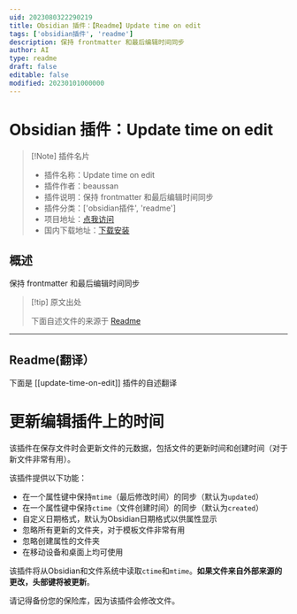 ```yaml
---
uid: 2023080322290219
title: Obsidian 插件：【Readme】Update time on edit
tags: ['obsidian插件', 'readme']
description: 保持 frontmatter 和最后编辑时间同步
author: AI
type: readme
draft: false
editable: false
modified: 20230101000000
---
```


# Obsidian 插件：Update time on edit

> [!Note] 插件名片
> - 插件名称：Update time on edit
> - 插件作者：beaussan
> - 插件说明：保持 frontmatter 和最后编辑时间同步
> - 插件分类：['obsidian插件', 'readme']
> - 项目地址：[点我访问](https://github.com/beaussan/update-time-on-edit-obsidian)
> - 国内下载地址：[下载安装](https://pkmer.cn/products/plugin/pluginMarket/?update-time-on-edit)

## 概述

保持 frontmatter 和最后编辑时间同步



> [!tip] 原文出处
> 
>下面自述文件的来源于 [Readme](https://ghproxy.net/https://raw.githubusercontent.com/beaussan/update-time-on-edit-obsidian/main/README.md)
> 

---

## Readme(翻译）

下面是 [[update-time-on-edit]] 插件的自述翻译


# 更新编辑插件上的时间

该插件在保存文件时会更新文件的元数据，包括文件的更新时间和创建时间（对于新文件非常有用）。

该插件提供以下功能：
- 在一个属性键中保持`mtime`（最后修改时间）的同步（默认为`updated`）
- 在一个属性键中保持`ctime`（文件创建时间）的同步（默认为`created`）
- 自定义日期格式，默认为Obsidian日期格式以供属性显示
- 忽略所有更新的文件夹，对于模板文件非常有用
- 忽略创建属性的文件夹
- 在移动设备和桌面上均可使用

该插件将从Obsidian和文件系统中读取`ctime`和`mtime`。**如果文件来自外部来源的更改，头部键将被更新**。

请记得备份您的保险库，因为该插件会修改文件。



